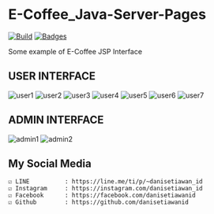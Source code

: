 # E-Coffee_Java-Server-Pages
[![Build](https://img.shields.io/badge/Codename_-_danisetiawanid-brightgreen.svg)]()
[![Badges](https://img.shields.io/badge/badges-%F0%9F%91%8D-brightgreen.svg)](https://shields.io/)

Some example of E-Coffee JSP Interface

## USER INTERFACE
![user1](https://user-images.githubusercontent.com/23353758/75599002-488cae80-5ad3-11ea-9f9f-1875eac2ec0e.png)
![user2](https://user-images.githubusercontent.com/23353758/75599004-49254500-5ad3-11ea-813d-d5076a016a2d.png)
![user3](https://user-images.githubusercontent.com/23353758/75599006-49bddb80-5ad3-11ea-9119-d3092b305add.png)
![user4](https://user-images.githubusercontent.com/23353758/75599007-4a567200-5ad3-11ea-8a5b-6a88f020fa68.png)
![user5](https://user-images.githubusercontent.com/23353758/75599008-4aef0880-5ad3-11ea-8acd-311f18a3373b.png)
![user6](https://user-images.githubusercontent.com/23353758/75599009-4b879f00-5ad3-11ea-9dbd-9f591e308d55.png)
![user7](https://user-images.githubusercontent.com/23353758/75599012-4c203580-5ad3-11ea-8696-62f351bd5d03.png)

## ADMIN INTERFACE
![admin1](https://user-images.githubusercontent.com/23353758/75599061-95708500-5ad3-11ea-9b16-70fce2716d72.png)
![admin2](https://user-images.githubusercontent.com/23353758/75599062-96a1b200-5ad3-11ea-8af5-40f8161f1bb6.png)

## My Social Media
	☑ LINE			: https://line.me/ti/p/~danisetiawan_id
	☑ Instagram		: https://instagram.com/danisetiawan_id
	☑ Facebook		: https://facebook.com/danisetiawanid
	☑ Github		: https://github.com/danisetiawanid
